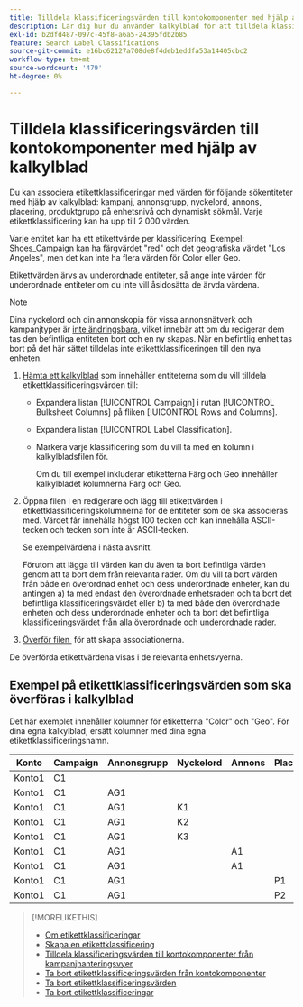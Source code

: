 ```yaml
---
title: Tilldela klassificeringsvärden till kontokomponenter med hjälp av kalkylblad
description: Lär dig hur du använder kalkylblad för att tilldela klassificeringsvärden till kontokomponenter.
exl-id: b2dfd487-097c-45f8-a6a5-24395fdb2b85
feature: Search Label Classifications
source-git-commit: e16bc62127a708de8f4deb1eddfa53a14405cbc2
workflow-type: tm+mt
source-wordcount: '479'
ht-degree: 0%

---
```


# Tilldela klassificeringsvärden till kontokomponenter med hjälp av kalkylblad

Du kan associera etikettklassificeringar med värden för följande sökentiteter med hjälp av kalkylblad: kampanj, annonsgrupp, nyckelord, annons, placering, produktgrupp på enhetsnivå och dynamiskt sökmål. Varje etikettklassificering kan ha upp till 2 000 värden.

Varje entitet kan ha ett etikettvärde per klassificering. Exempel: Shoes_Campaign kan ha färgvärdet &quot;red&quot; och det geografiska värdet &quot;Los Angeles&quot;, men det kan inte ha flera värden för Color eller Geo.

Etikettvärden ärvs av underordnade entiteter, så ange inte värden för underordnade entiteter om du inte vill åsidosätta de ärvda värdena.

>[!NOTE]
>
>Dina nyckelord och din annonskopia för vissa annonsnätverk och kampanjtyper är [inte ändringsbara](/help/search-social-commerce/campaign-management/faqs-campaigns.md), vilket innebär att om du redigerar dem tas den befintliga entiteten bort och en ny skapas. När en befintlig enhet tas bort på det här sättet tilldelas inte etikettklassificeringen till den nya enheten.

1. [Hämta ett kalkylblad](/help/search-social-commerce/campaign-management/bulksheets/bulksheet-download.md) som innehåller entiteterna som du vill tilldela etikettklassificeringsvärden till:

   * Expandera listan [!UICONTROL Campaign] i rutan [!UICONTROL Bulksheet Columns] på fliken [!UICONTROL Rows and Columns].

   * Expandera listan [!UICONTROL Label Classification].

   * Markera varje klassificering som du vill ta med en kolumn i kalkylbladsfilen för.

     Om du till exempel inkluderar etiketterna Färg och Geo innehåller kalkylbladet kolumnerna Färg och Geo.

1. Öppna filen i en redigerare och lägg till etikettvärden i etikettklassificeringskolumnerna för de entiteter som de ska associeras med. Värdet får innehålla högst 100 tecken och kan innehålla ASCII-tecken och tecken som inte är ASCII-tecken.

   Se exempelvärdena i nästa avsnitt.

   Förutom att lägga till värden kan du även ta bort befintliga värden genom att ta bort dem från relevanta rader. Om du vill ta bort värden från både en överordnad enhet och dess underordnade enheter, kan du antingen a) ta med endast den överordnade enhetsraden och ta bort det befintliga klassificeringsvärdet eller b) ta med både den överordnade enheten och dess underordnade enheter och ta bort det befintliga klassificeringsvärdet från alla överordnade och underordnade rader.

1. [Överför filen &#x200B;](/help/search-social-commerce/campaign-management/bulksheets/bulksheet-upload.md) för att skapa associationerna.

De överförda etikettvärdena visas i de relevanta enhetsvyerna.

## Exempel på etikettklassificeringsvärden som ska överföras i kalkylblad

Det här exemplet innehåller kolumner för etiketterna &quot;Color&quot; och &quot;Geo&quot;. För dina egna kalkylblad, ersätt kolumner med dina egna etikettklassificeringsnamn.

| Konto | Campaign | Annonsgrupp | Nyckelord | Annons | Placement | Etiketter | Färg | Geo |
|---|---|---|---|---|---|---|---|---|
| Konto1 | C1 | | | | | | Grön | |
| Konto1 | C1 | AG1 | | | | | | |
| Konto1 | C1 | AG1 | K1 | | | | | Storbritannien |
| Konto1 | C1 | AG1 | K2 | | | | Röd | AU |
| Konto1 | C1 | AG1 | K3 | | | | Blå | DE |
| Konto1 | C1 | AG1 | | A1 | | | | |
| Konto1 | C1 | AG1 | | A1 | | | Röd | |
| Konto1 | C1 | AG1 | | | P1 | | Röd | AU |
| Konto1 | C1 | AG1 | | | P2 | | Blå | DE |

>[!MORELIKETHIS]
>
>* [Om etikettklassificeringar](classification-about.md)
>* [Skapa en etikettklassificering](classification-create.md)
>* [Tilldela klassificeringsvärden till kontokomponenter från kampanjhanteringsvyer](classification-values-assign-campaign-management.md)
>* [Ta bort etikettklassificeringsvärden från kontokomponenter](classification-values-remove.md)
>* [Ta bort etikettklassificeringsvärden](classification-values-delete.md)
>* [Ta bort etikettklassificeringar](classification-delete.md)
